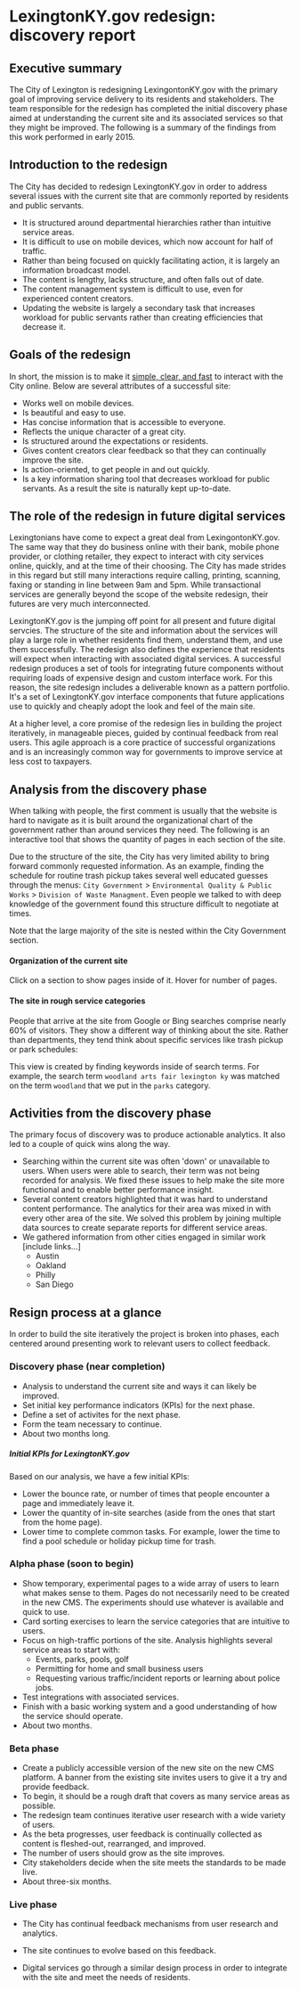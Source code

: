 <link rel="stylesheet" href="css/style.css">


# LexingtonKY.gov redesign: discovery report

## Executive summary

The City of Lexington is redesigning LexingontonKY.gov with the primary goal of improving service delivery to its residents and stakeholders. The team responsible for the redesign has completed the initial discovery phase aimed at understanding the current site and its associated services so that they might be improved. The following is a summary of the findings from this work performed in early 2015.

## Introduction to the redesign

The City has decided to redesign LexingtonKY.gov in order to address several issues with the current site that are commonly reported by residents and public servants. 

* It is structured around departmental hierarchies rather than intuitive service areas.
* It is difficult to use on mobile devices, which now account for half of traffic.
* Rather than being focused on quickly facilitating action, it is largely an information broadcast model.
* The content is lengthy, lacks structure, and often falls out of date.
* The content management system is difficult to use, even for experienced content creators.
* Updating the website is largely a secondary task that increases workload for public servants rather than creating efficiencies that decrease it.

## Goals of the redesign

In short, the mission is to make it [simple, clear, and fast](https://www.gov.uk/transformation) to interact with the City online. Below are several attributes of a successful site:

* Works well on mobile devices.
* Is beautiful and easy to use.
* Has concise information that is accessible to everyone.
* Reflects the unique character of a great city.
* Is structured around the expectations or residents.
* Gives content creators clear feedback so that they can continually improve the site.
* Is action-oriented, to get people in and out quickly.
* Is a key information sharing tool that decreases workload for public servants. As a result the site is naturally kept up-to-date.

## The role of the redesign in future digital services

Lexingtonians have come to expect a great deal from LexingontonKY.gov. The same way that they do business online with their bank, mobile phone provider, or clothing retailer, they expect to interact with city services online, quickly, and at the time of their choosing. The City has made strides in this regard but still many interactions require calling, printing, scanning, faxing or standing in line between 9am and 5pm. While transactional services are generally beyond the scope of the website redesign, their futures are very much interconnected.

LexingtonKY.gov is the jumping off point for all present and future digital servcies. The structure of the site and information about the services will play a large role in whether residents find them, understand them, and use them successfully. The redesign also defines the experience that residents will expect when interacting with associated digital services. A successful redesign produces a set of tools for integrating future components without requiring loads of expensive design and custom interface work. For this reason, the site redesign includes a deliverable known as a pattern portfolio. It's a set of LexingtonKY.gov interface components that future applications use to quickly and cheaply adopt the look and feel of the main site.

At a higher level, a core promise of the redesign lies in building the project iteratively, in manageable pieces, guided by continual feedback from real users. This agile approach is a core practice of successful organizations and is an increasingly common way for governments to improve service at less cost to taxpayers.

## Analysis from the discovery phase

When talking with people, the first comment is usually that the website is hard to navigate as it is built around the organizational chart of the government rather than around services they need. The following is an interactive tool that shows the quantity of pages in each section of the site. 

Due to the structure of the site, the City has very limited ability to bring forward commonly requested information. As an example, finding the schedule for routine trash pickup takes several well educated guesses through the menus:  `City Government` > `Environmental Quality & Public Works` > `Division of Waste Managment`. Even people we talked to with deep knowledge of the government found this structure difficult to negotiate at times.

Note that the large majority of the site is nested within the City Government section.

#### Organization of the current site

Click on a section to show pages inside of it. Hover for number of pages.

<p class="chart" id="chart"></p>


#### The site in rough service categories

People that arrive at the site from Google or Bing searches comprise nearly 60% of visitors. They show a different way of thinking about the site. Rather than departments, they tend think about specific services like trash pickup or park schedules:

This view is created by finding keywords inside of search terms. For example, the search term `woodland arts fair lexington ky` was matched on the term `woodland` that we put in the `parks` category.

<p class="chart" id="chart-inverse"></p>


## Activities from the discovery phase

The primary focus of discovery was to produce actionable analytics. It also led to a couple of quick wins along the way.

* Searching within the current site was often 'down' or unavailable to users. When users were able to search, their term was not being recorded for analysis. We fixed these issues to help make the site more functional and to enable better performance insight.
* Several content creators highlighted that it was hard to understand content performance. The analytics for their area was mixed in with every other area of the site. We solved this problem by joining multiple data sources to create separate reports for different service areas.
* We gathered information from other cities engaged in similar work [include links...]
 	* Austin
	* Oakland
	* Philly
	* San Diego


## Resign process at a glance

In order to build the site iteratively the project is broken into phases, each centered around presenting work to relevant users to collect feedback.

### Discovery phase (near completion)

* Analysis to understand the current site and ways it can likely be improved.
* Set initial key performance indicators (KPIs) for the next phase. 
* Define a set of activites for the next phase.
* Form the team necessary to continue.
* About two months long.

##### Initial KPIs for LexingtonKY.gov

Based on our analysis, we have a few initial KPIs:

* Lower the bounce rate, or number of times that people encounter a page and immediately leave it.
* Lower the quantity of in-site searches (aside from the ones that start from the home page).
* Lower time to complete common tasks. For example, lower the time to find a pool schedule or holiday pickup time for trash.


### Alpha phase (soon to begin)

* Show temporary, experimental pages to a wide array of users to learn what makes sense to them. Pages do not necessarily need to be created in the new CMS. The experiments should use whatever is available and quick to use. 
* Card sorting exercises to learn the service categories that are intuitive to users.
* Focus on high-traffic portions of the site. Analysis highlights several service areas to start with:
	* Events, parks, pools, golf
	* Permitting for home and small business users
	* Requesting various traffic/incident reports or learning about police jobs.
* Test integrations with associated services.
* Finish with a basic working system and a good understanding of how the service should operate.
* About two months.


### Beta phase

* Create a publicly accessible version of the new site on the new CMS platform. A banner from the existing site invites users to give it a try and provide feedback.
* To begin, it should be a rough draft that covers as many service areas as possible.
* The redesign team continues iterative user research with a wide variety of users.
* As the beta progresses, user feedback is continually collected as content is fleshed-out, rearranged, and improved.
* The number of users should grow as the site improves.
* City stakeholders decide when the site meets the standards to be made live.
* About three-six months.

### Live phase

* The City has continual feedback mechanisms from user research and analytics.
* The site continues to evolve based on this feedback.
* Digital services go through a similar design process in order to integrate with the site and meet the needs of residents.


  <script src='http://codepen.io/assets/libs/fullpage/jquery.js'></script>
  <script src='http://d3js.org/d3.v3.min.js'></script>

  <script src="js/index.js"></script>

	
